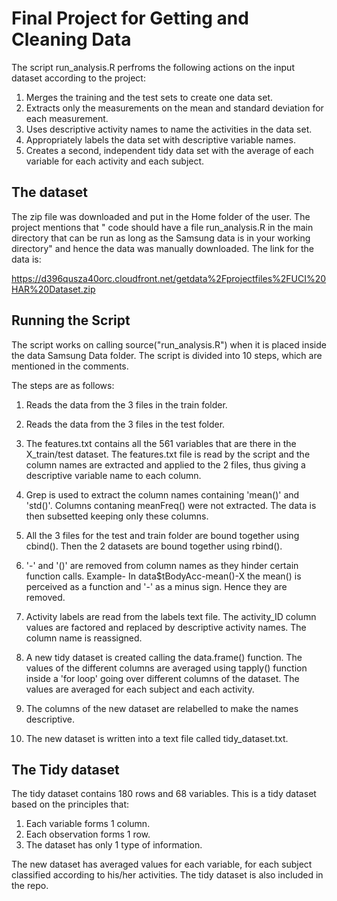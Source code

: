 Final Project for Getting and Cleaning Data
===========================================
The script run_analysis.R perfroms the following actions on the input dataset according to the project:

1. Merges the training and the test sets to create one data set.
2. Extracts only the measurements on the mean and standard deviation for each measurement.
3. Uses descriptive activity names to name the activities in the data set.
4. Appropriately labels the data set with descriptive variable names.
5. Creates a second, independent tidy data set with the average of each variable for each activity and each subject.

## The dataset

The zip file was downloaded and put in the Home folder of the user. The project mentions that " code should have a file run_analysis.R in the main directory that can be run as long as the Samsung data is in your working directory" and hence the data was manually downloaded. The link for the data is:

https://d396qusza40orc.cloudfront.net/getdata%2Fprojectfiles%2FUCI%20HAR%20Dataset.zip

## Running the Script

The script works on calling source("run_analysis.R") when it is placed inside the data Samsung Data folder.
The script is divided into 10 steps, which are mentioned in the comments.

The steps are as follows: 

1. Reads the data from the 3 files in the train folder.

2. Reads the data from the 3 files in the test folder.

3. The features.txt contains all the 561 variables that are there in the X_train/test dataset. The features.txt file is read by the script and the column names are extracted and applied to the 2 files, thus giving a descriptive variable name to each column.

4. Grep is used to extract the column names containing 'mean()' and 'std()'. Columns contaning meanFreq() were not extracted. The data is then subsetted keeping only these columns.

5. All the 3 files for the test and train folder are bound together using cbind(). Then the 2 datasets are bound together using rbind().

6. '-' and '()' are removed from column names as they hinder certain function calls. Example-  In data$tBodyAcc-mean()-X the mean() is perceived as a function and '-' as a minus sign. Hence they are removed.

7. Activity labels are read from the labels text file. The activity_ID column values are factored and replaced by descriptive activity names. The column name is reassigned.

8. A new tidy dataset is created calling the data.frame() function. The values of the different columns are averaged using tapply() function inside a 'for loop' going over different columns of the dataset. The values are averaged for each subject and each activity.

9. The columns of the new dataset are relabelled to make the names descriptive.

10. The new dataset is written into a text file called tidy_dataset.txt.

## The Tidy dataset

The tidy dataset contains 180 rows and 68 variables. 
This is a tidy dataset based on the principles that:

1. Each variable forms 1 column.
2. Each observation forms 1 row.
3. The dataset has only 1 type of information.

The new dataset has averaged values for each variable, for each subject classified according to his/her activities. The tidy dataset is also included in the repo.  
